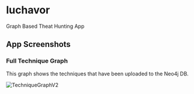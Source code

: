 # luchavor
Graph Based Theat Hunting App  

## App Screenshots

### Full Technique Graph
This graph shows the techniques that have been uploaded to the Neo4j DB.

![TechniqueGraphV2](https://github.com/chemch/luchavor/assets/10344847/29f13e06-7765-4789-ae88-5320a566a391)
